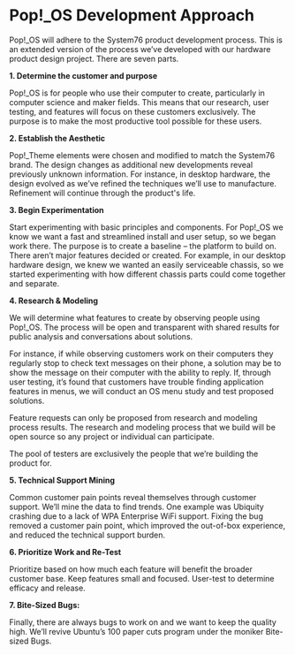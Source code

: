 # Pop\!\_OS Development Approach

Pop\!\_OS will adhere to the System76 product development process. This is an extended version of the process we’ve developed with our hardware product design project. There are seven parts.

**1. Determine the customer and purpose**

  Pop\!\_OS is for people who use their computer to create, particularly in computer science and maker fields. This means that our research, user testing, and features will focus on these customers exclusively. The purpose is to make the most productive tool possible for these users.  

**2. Establish the Aesthetic**

  Pop\!\_Theme elements were chosen and modified to match the System76 brand. The design changes as additional new developments reveal previously unknown information. For instance, in desktop hardware, the design evolved as we’ve refined the techniques we’ll use to manufacture. Refinement will continue through the product's life.

**3. Begin Experimentation**

  Start experimenting with basic principles and components. For Pop\!\_OS we know we want a fast and streamlined install and user setup, so we began work there. The purpose is to create a baseline – the platform to build on. There aren’t major features decided or created. For example, in our desktop hardware design, we knew we wanted an easily serviceable chassis, so we started experimenting with how different chassis parts could come together and separate.

**4. Research & Modeling**

  We will determine what features to create by observing people using Pop\!\_OS. The process will be open and transparent with shared results for public analysis and conversations about solutions.

  For instance, if while observing customers work on their computers they regularly stop to check text messages on their phone, a solution may be to show the message on their computer with the ability to reply. If, through user testing, it’s found that customers have trouble finding application features in menus, we will conduct an OS menu study and test proposed solutions.

  Feature requests can only be proposed from research and modeling process results. The research and modeling process that we build will be open source so any project or individual can participate.

  The pool of testers are exclusively the people that we’re building the product for.

**5. Technical Support Mining**

  Common customer pain points reveal themselves through customer support. We’ll mine the data to find trends. One example was Ubiquity crashing due to a lack of WPA Enterprise WiFi support. Fixing the bug removed a customer pain point, which improved the out-of-box experience, and reduced the technical support burden.

**6. Prioritize Work and Re-Test**

  Prioritize based on how much each feature will benefit the broader customer base. Keep features small and focused. User-test to determine efficacy and release.

**7. Bite-Sized Bugs:**

  Finally, there are always bugs to work on and we want to keep the quality high. We’ll revive Ubuntu’s 100 paper cuts program under the moniker Bite-sized Bugs.
